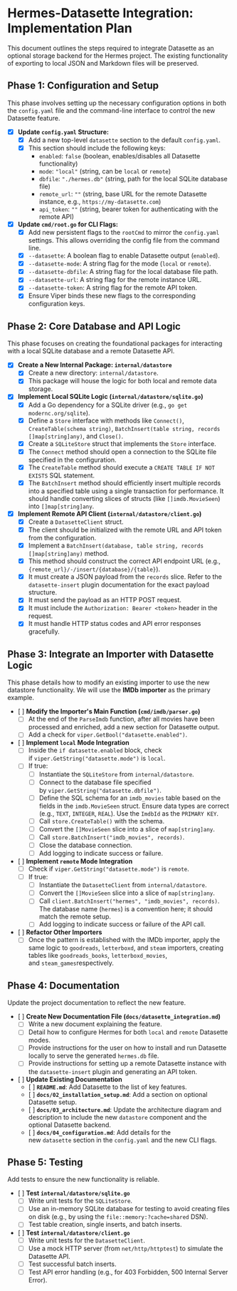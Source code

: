 # Hermes-Datasette Integration: Implementation Plan

This document outlines the steps required to integrate Datasette as an optional storage backend for the Hermes project. The existing functionality of exporting to local JSON and Markdown files will be preserved.

## Phase 1: Configuration and Setup

This phase involves setting up the necessary configuration options in both the `config.yaml` file and the command-line interface to control the new Datasette feature.

- [x] **Update `config.yaml` Structure:**
  - [x] Add a new top-level `datasette` section to the default `config.yaml`.
  - [x] This section should include the following keys:
    - `enabled`: `false` (boolean, enables/disables all Datasette functionality)
    - `mode`: `"local"` (string, can be `local` or `remote`)
    - `dbfile`: `"./hermes.db"` (string, path for the local SQLite database file)
    - `remote_url`: `""` (string, base URL for the remote Datasette instance, e.g., `https://my-datasette.com`)
    - `api_token`: `""` (string, bearer token for authenticating with the remote API)
- [x] **Update `cmd/root.go` for CLI Flags:**
  - [x] Add new persistent flags to the `rootCmd` to mirror the `config.yaml` settings. This allows overriding the config file from the command line.
  - [x] `--datasette`: A boolean flag to enable Datasette output (`enabled`).
  - [x] `--datasette-mode`: A string flag for the mode (`local` or `remote`).
  - [x] `--datasette-dbfile`: A string flag for the local database file path.
  - [x] `--datasette-url`: A string flag for the remote instance URL.
  - [x] `--datasette-token`: A string flag for the remote API token.
  - [x] Ensure Viper binds these new flags to the corresponding configuration keys.

## Phase 2: Core Database and API Logic

This phase focuses on creating the foundational packages for interacting with a local SQLite database and a remote Datasette API.

- [x] **Create a New Internal Package: `internal/datastore`**
  - [x] Create a new directory: `internal/datastore`.
  - [x] This package will house the logic for both local and remote data storage.
- [x] **Implement Local SQLite Logic (`internal/datastore/sqlite.go`)**
  - [x] Add a Go dependency for a SQLite driver (e.g., `go get modernc.org/sqlite`).
  - [x] Define a `Store` interface with methods like `Connect()`, `CreateTable(schema string)`, `BatchInsert(table string, records []map[string]any)`, and `Close()`.
  - [x] Create a `SQLiteStore` struct that implements the `Store` interface.
  - [x] The `Connect` method should open a connection to the SQLite file specified in the configuration.
  - [x] The `CreateTable` method should execute a `CREATE TABLE IF NOT EXISTS` SQL statement.
  - [x] The `BatchInsert` method should efficiently insert multiple records into a specified table using a single transaction for performance. It should handle converting slices of structs (like `[]imdb.MovieSeen`) into `[]map[string]any`.
- [x] **Implement Remote API Client (`internal/datastore/client.go`)**
  - [x] Create a `DatasetteClient` struct.
  - [x] The client should be initialized with the remote URL and API token from the configuration.
  - [x] Implement a `BatchInsert(database, table string, records []map[string]any)` method.
  - [x] This method should construct the correct API endpoint URL (e.g., `{remote_url}/-/insert/{database}/{table}`).
  - [x] It must create a JSON payload from the `records` slice. Refer to the `datasette-insert` plugin documentation for the exact payload structure.
  - [x] It must send the payload as an HTTP POST request.
  - [x] It must include the `Authorization: Bearer <token>` header in the request.
  - [x] It must handle HTTP status codes and API error responses gracefully.

## Phase 3: Integrate an Importer with Datasette Logic

This phase details how to modify an existing importer to use the new datastore functionality. We will use the **IMDb importer** as the primary example.

- [ ] **Modify the Importer's Main Function (`cmd/imdb/parser.go`)**
  - [ ] At the end of the `ParseImdb` function, after all movies have been processed and enriched, add a new section for Datasette output.
  - [ ] Add a check for `viper.GetBool("datasette.enabled")`.
- [ ] **Implement `local` Mode Integration**
  - [ ] Inside the `if datasette.enabled` block, check if `viper.GetString("datasette.mode")` is `local`.
  - [ ] If true:
    - [ ] Instantiate the `SQLiteStore` from `internal/datastore`.
    - [ ] Connect to the database file specified by `viper.GetString("datasette.dbfile")`.
    - [ ] Define the SQL schema for an `imdb_movies` table based on the fields in the `imdb.MovieSeen` struct. Ensure data types are correct (e.g., `TEXT`, `INTEGER`, `REAL`). Use the `ImdbId` as the `PRIMARY KEY`.
    - [ ] Call `store.CreateTable()` with the schema.
    - [ ] Convert the `[]MovieSeen` slice into a slice of `map[string]any`.
    - [ ] Call `store.BatchInsert("imdb_movies", records)`.
    - [ ] Close the database connection.
    - [ ] Add logging to indicate success or failure.
- [ ] **Implement `remote` Mode Integration**
  - [ ] Check if `viper.GetString("datasette.mode")` is `remote`.
  - [ ] If true:
    - [ ] Instantiate the `DatasetteClient` from `internal/datastore`.
    - [ ] Convert the `[]MovieSeen` slice into a slice of `map[string]any`.
    - [ ] Call `client.BatchInsert("hermes", "imdb_movies", records)`. The database name (`hermes`) is a convention here; it should match the remote setup.
    - [ ] Add logging to indicate success or failure of the API call.
- [ ] **Refactor Other Importers**
  - [ ] Once the pattern is established with the IMDb importer, apply the same logic to `goodreads`, `letterboxd`, and `steam` importers, creating tables like `goodreads_books`, `letterboxd_movies`, and `steam_games`respectively.

## Phase 4: Documentation

Update the project documentation to reflect the new feature.

- [ ] **Create New Documentation File (`docs/datasette_integration.md`)**
  - [ ] Write a new document explaining the feature.
  - [ ] Detail how to configure Hermes for both `local` and `remote` Datasette modes.
  - [ ] Provide instructions for the user on how to install and run Datasette locally to serve the generated `hermes.db` file.
  - [ ] Provide instructions for setting up a remote Datasette instance with the `datasette-insert` plugin and generating an API token.
- [ ] **Update Existing Documentation**
  - [ ] **`README.md`**: Add Datasette to the list of key features.
  - [ ] **`docs/02_installation_setup.md`**: Add a section on optional Datasette setup.
  - [ ] **`docs/03_architecture.md`**: Update the architecture diagram and description to include the new `datastore` component and the optional Datasette backend.
  - [ ] **`docs/04_configuration.md`**: Add details for the new `datasette` section in the `config.yaml` and the new CLI flags.

## Phase 5: Testing

Add tests to ensure the new functionality is reliable.

- [ ] **Test `internal/datastore/sqlite.go`**
  - [ ] Write unit tests for the `SQLiteStore`.
  - [ ] Use an in-memory SQLite database for testing to avoid creating files on disk (e.g., by using the `file::memory:?cache=shared` DSN).
  - [ ] Test table creation, single inserts, and batch inserts.
- [ ] **Test `internal/datastore/client.go`**
  - [ ] Write unit tests for the `DatasetteClient`.
  - [ ] Use a mock HTTP server (from `net/http/httptest`) to simulate the Datasette API.
  - [ ] Test successful batch inserts.
  - [ ] Test API error handling (e.g., for 403 Forbidden, 500 Internal Server Error).
